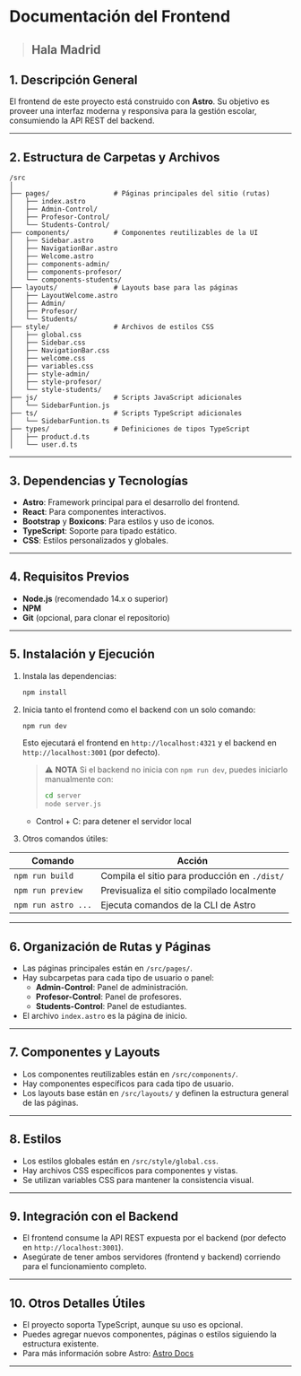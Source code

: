 # Documentación del Frontend

> ## Hala Madrid

## 1. Descripción General

El frontend de este proyecto está construido con **Astro**. Su objetivo es proveer una interfaz moderna y responsiva para la gestión escolar, consumiendo la API REST del backend.

---

## 2. Estructura de Carpetas y Archivos

```
/src
│
├── pages/                # Páginas principales del sitio (rutas)
│   ├── index.astro
│   ├── Admin-Control/
│   ├── Profesor-Control/
│   └── Students-Control/
├── components/           # Componentes reutilizables de la UI
│   ├── Sidebar.astro
│   ├── NavigationBar.astro
│   ├── Welcome.astro
│   ├── components-admin/
│   ├── components-profesor/
│   └── components-students/
├── layouts/              # Layouts base para las páginas
│   ├── LayoutWelcome.astro
│   ├── Admin/
│   ├── Profesor/
│   └── Students/
├── style/                # Archivos de estilos CSS
│   ├── global.css
│   ├── Sidebar.css
│   ├── NavigationBar.css
│   ├── welcome.css
│   ├── variables.css
│   ├── style-admin/
│   ├── style-profesor/
│   └── style-students/
├── js/                   # Scripts JavaScript adicionales
│   └── SidebarFuntion.js
├── ts/                   # Scripts TypeScript adicionales
│   └── SidebarFuntion.ts
├── types/                # Definiciones de tipos TypeScript
│   ├── product.d.ts
│   └── user.d.ts
```

---

## 3. Dependencias y Tecnologías

- **Astro**: Framework principal para el desarrollo del frontend.
- **React**: Para componentes interactivos.
- **Bootstrap** y **Boxicons**: Para estilos y uso de iconos.
- **TypeScript**: Soporte para tipado estático.
- **CSS**: Estilos personalizados y globales.

---

## 4. Requisitos Previos

- **Node.js** (recomendado 14.x o superior)
- **NPM**
- **Git** (opcional, para clonar el repositorio)

---

## 5. Instalación y Ejecución

1. Instala las dependencias:
   ```bash
   npm install
   ```
2. Inicia tanto el frontend como el backend con un solo comando:
   ```bash
   npm run dev
   ```
   Esto ejecutará el frontend en `http://localhost:4321` y el backend en `http://localhost:3001` (por defecto).

   > ⚠️ **NOTA** Si el backend no inicia con `npm run dev`, puedes iniciarlo manualmente con:
   > ```bash
   > cd server
   > node server.js
   > ```

   - Control + C: para detener el servidor local

3. Otros comandos útiles:

| Comando                | Acción                                               |
|------------------------|-----------------------------------------------------|
| `npm run build`        | Compila el sitio para producción en `./dist/`       |
| `npm run preview`      | Previsualiza el sitio compilado localmente          |
| `npm run astro ...`    | Ejecuta comandos de la CLI de Astro                 |

---

## 6. Organización de Rutas y Páginas

- Las páginas principales están en `/src/pages/`.
- Hay subcarpetas para cada tipo de usuario o panel:
  - **Admin-Control**: Panel de administración.
  - **Profesor-Control**: Panel de profesores.
  - **Students-Control**: Panel de estudiantes.
- El archivo `index.astro` es la página de inicio.

---

## 7. Componentes y Layouts

- Los componentes reutilizables están en `/src/components/`.
- Hay componentes específicos para cada tipo de usuario.
- Los layouts base están en `/src/layouts/` y definen la estructura general de las páginas.

---

## 8. Estilos

- Los estilos globales están en `/src/style/global.css`.
- Hay archivos CSS específicos para componentes y vistas.
- Se utilizan variables CSS para mantener la consistencia visual.

---

## 9. Integración con el Backend

- El frontend consume la API REST expuesta por el backend (por defecto en `http://localhost:3001`).
- Asegúrate de tener ambos servidores (frontend y backend) corriendo para el funcionamiento completo.

---

## 10. Otros Detalles Útiles

- El proyecto soporta TypeScript, aunque su uso es opcional.
- Puedes agregar nuevos componentes, páginas o estilos siguiendo la estructura existente.
- Para más información sobre Astro: [Astro Docs](https://docs.astro.build/)

---
